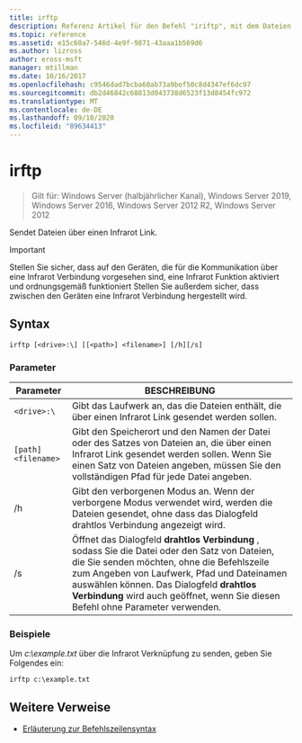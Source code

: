 ```yaml
---
title: irftp
description: Referenz Artikel für den Befehl "iriftp", mit dem Dateien über einen Infrarot Link gesendet werden.
ms.topic: reference
ms.assetid: e15c60a7-546d-4e9f-9871-43aaa1b569d6
ms.author: lizross
author: eross-msft
manager: mtillman
ms.date: 10/16/2017
ms.openlocfilehash: c9546dad7bcba60ab73a9bef50c8d4347ef6dc97
ms.sourcegitcommit: db2d46842c68813d043738d6523f13d8454fc972
ms.translationtype: MT
ms.contentlocale: de-DE
ms.lasthandoff: 09/10/2020
ms.locfileid: "89634413"
---
```

# <a name="irftp"></a>irftp

> Gilt für: Windows Server (halbjährlicher Kanal), Windows Server 2019, Windows Server 2016, Windows Server 2012 R2, Windows Server 2012

Sendet Dateien über einen Infrarot Link.

> [!IMPORTANT]
> Stellen Sie sicher, dass auf den Geräten, die für die Kommunikation über eine Infrarot Verbindung vorgesehen sind, eine Infrarot Funktion aktiviert und ordnungsgemäß funktioniert Stellen Sie außerdem sicher, dass zwischen den Geräten eine Infrarot Verbindung hergestellt wird.

## <a name="syntax"></a>Syntax

```
irftp [<drive>:\] [[<path>] <filename>] [/h][/s]
```

### <a name="parameters"></a>Parameter

| Parameter | BESCHREIBUNG |
| --------- | ----------- |
| `<drive>:\` | Gibt das Laufwerk an, das die Dateien enthält, die über einen Infrarot Link gesendet werden sollen. |
| `[path]<filename>` | Gibt den Speicherort und den Namen der Datei oder des Satzes von Dateien an, die über einen Infrarot Link gesendet werden sollen. Wenn Sie einen Satz von Dateien angeben, müssen Sie den vollständigen Pfad für jede Datei angeben. |
| /h | Gibt den verborgenen Modus an. Wenn der verborgene Modus verwendet wird, werden die Dateien gesendet, ohne dass das Dialogfeld drahtlos Verbindung angezeigt wird. |
| /s | Öffnet das Dialogfeld **drahtlos Verbindung** , sodass Sie die Datei oder den Satz von Dateien, die Sie senden möchten, ohne die Befehlszeile zum Angeben von Laufwerk, Pfad und Dateinamen auswählen können. Das Dialogfeld **drahtlos Verbindung** wird auch geöffnet, wenn Sie diesen Befehl ohne Parameter verwenden. |

### <a name="examples"></a>Beispiele

Um *c:\example.txt* über die Infrarot Verknüpfung zu senden, geben Sie Folgendes ein:

```
irftp c:\example.txt
```

## <a name="additional-references"></a>Weitere Verweise

- [Erläuterung zur Befehlszeilensyntax](command-line-syntax-key.md)
